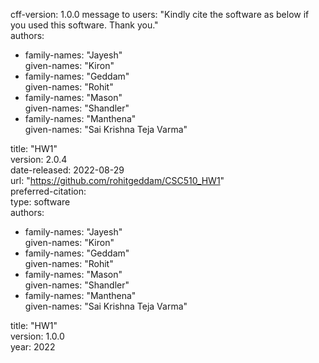cff-version: 1.0.0
message to users: "Kindly cite the software as below if you used this software. Thank you." <br/>
authors: <br/>
<ul>
<li>family-names: "Jayesh" <br/>
  given-names: "Kiron" </li>
<li>family-names: "Geddam" <br/>
  given-names: "Rohit" </li>
<li>family-names: "Mason" <br/>
  given-names: "Shandler" </li>
<li>family-names: "Manthena" <br/>
  given-names: "Sai Krishna Teja Varma" </li>
</ul>

title: "HW1" <br/>
version: 2.0.4 <br/>
date-released: 2022-08-29 <br/>
url: "https://github.com/rohitgeddam/CSC510_HW1" <br/>
preferred-citation: <br/> 
  type: software <br/>
  authors: <br/> 
<ul>
  <li>family-names: "Jayesh" <br/>
    given-names: "Kiron" </li>
  <li>family-names: "Geddam" <br/>
    given-names: "Rohit" </li>
  <li>family-names: "Mason" <br/>
    given-names: "Shandler" </li>
  <li>family-names: "Manthena" <br/>
    given-names: "Sai Krishna Teja Varma" </li>
</ul>
title: "HW1" <br/>
version: 1.0.0 <br/>
year: 2022 <br/> 

